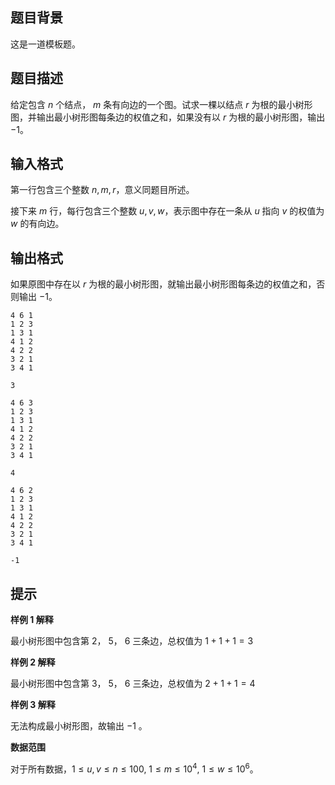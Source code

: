 ## 题目背景
这是一道模板题。

## 题目描述
给定包含 $n$ 个结点， $m$ 条有向边的一个图。试求一棵以结点 $r$ 为根的最小树形图，并输出最小树形图每条边的权值之和，如果没有以 $r$ 为根的最小树形图，输出 $-1$。

## 输入格式
第一行包含三个整数 $n,m,r$，意义同题目所述。

接下来 $m$ 行，每行包含三个整数 $u,v,w$，表示图中存在一条从 $u$ 指向 $v$ 的权值为 $w$ 的有向边。


## 输出格式
如果原图中存在以 $r$ 为根的最小树形图，就输出最小树形图每条边的权值之和，否则输出 $-1$。

```input1
4 6 1
1 2 3
1 3 1
4 1 2
4 2 2
3 2 1
3 4 1
```

```output1
3
```

```input2
4 6 3
1 2 3
1 3 1
4 1 2
4 2 2
3 2 1
3 4 1
```

```output2
4
```

```input3
4 6 2
1 2 3
1 3 1
4 1 2
4 2 2
3 2 1
3 4 1
```

```output3
-1
```

## 提示
**样例 $1$ 解释**

最小树形图中包含第 $2$， $5$， $6$ 三条边，总权值为 $1 + 1 + 1 = 3$

**样例 $2$ 解释**

最小树形图中包含第 $3$， $5$， $6$ 三条边，总权值为 $2 + 1 + 1 = 4$

**样例 $3$ 解释**

无法构成最小树形图，故输出 $-1$ 。

**数据范围**

对于所有数据，$1 \leq u, v \leq n \leq 100$, $1 \leq m \leq 10^4$​​, $1 \leq w \leq 10^6$​​。

